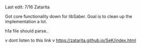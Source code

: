 Last edit: 7/16 Zatarita

Got core functionality down for libSaber.
Goal is to clean up the implementation a lot.

h1a file should parse..

v     dont listen to this link     v
https://zatarita.github.io/SeK/index.html
